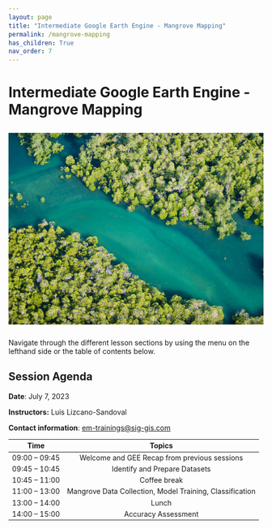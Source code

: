 ```yaml
---
layout: page
title: "Intermediate Google Earth Engine - Mangrove Mapping"
permalink: /mangrove-mapping
has_children: True
nav_order: 7
---
```


# Intermediate Google Earth Engine - Mangrove Mapping

<p align="center">
<img src="../images/mangrove/mangrovesAerial.jpg" vspace="10" width="600">
</p>

Navigate through the different lesson sections by using the menu on the lefthand side or the table of contents below.

## Session Agenda

**Date**: July 7, 2023

**Instructors:** Luis Lizcano-Sandoval 

**Contact information**: [em-trainings@sig-gis.com](em-trainings@sig-gis.com)


|      Time     |                                Topics                               |
|:-------------:|:-------------------------------------------------------------------:|
| 09:00 – 09:45 | Welcome and GEE Recap from previous sessions                        |
| 09:45 – 10:45 | Identify and Prepare Datasets                                       |
| 10:45 – 11:00 |                             Coffee break                            |
| 11:00 – 13:00 | Mangrove Data Collection, Model Training, Classification            |
| 13:00 – 14:00 |                                Lunch                                |
| 14:00 – 15:00 | Accuracy Assessment                                                 |
